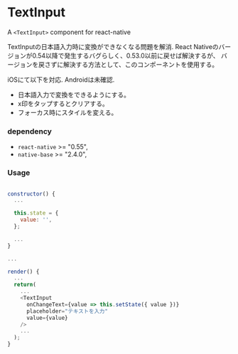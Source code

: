 # TextInput

A `<TextInput>` component for react-native

TextInputの日本語入力時に変換ができなくなる問題を解消.
React Nativeのバージョンが0.54以降で発生するバグらしく、0.53.0以前に戻せば解決するが、
バージョンを戻さずに解決する方法として、このコンポーネントを使用する。

iOSにて以下を対応. Androidは未確認.
- 日本語入力で変換をできるようにする。
- x印をタップするとクリアする。
- フォーカス時にスタイルを変える。

### dependency
- `react-native` >= "0.55",
- `native-base` >= "2.4.0",

### Usage

```js

constructor() {
  ...

  this.state = {
    value: '',
  };

  ...
}

...

render() {
  ...
  return(
    ...
    <TextInput
      onChangeText={value => this.setState({ value })}
      placeholder="テキストを入力"
      value={value}
    />
    ...
  );
}
```
